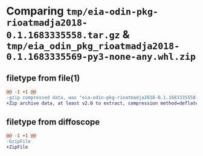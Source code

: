 # Comparing `tmp/eia-odin-pkg-rioatmadja2018-0.1.1683335558.tar.gz` & `tmp/eia_odin_pkg_rioatmadja2018-0.1.1683335569-py3-none-any.whl.zip`

## filetype from file(1)

```diff
@@ -1 +1 @@
-gzip compressed data, was "eia-odin-pkg-rioatmadja2018-0.1.1683335558.tar", last modified: Sat May  6 01:12:38 2023, max compression
+Zip archive data, at least v2.0 to extract, compression method=deflate
```

## filetype from diffoscope

```diff
@@ -1 +1 @@
-GzipFile
+ZipFile
```

